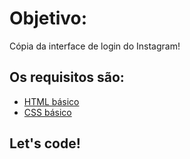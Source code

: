 # Objetivo:
Cópia da interface de login do Instagram!

## Os requisitos são:

* [HTML básico](https://www.w3schools.com/html/)
* [CSS básico](https://developer.mozilla.org/pt-BR/docs/Web/CSS)

##  Let's code! 
